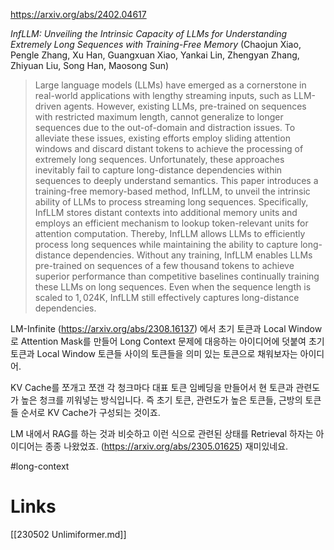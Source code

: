 https://arxiv.org/abs/2402.04617

*InfLLM: Unveiling the Intrinsic Capacity of LLMs for Understanding Extremely Long Sequences with Training-Free Memory* (Chaojun Xiao, Pengle Zhang, Xu Han, Guangxuan Xiao, Yankai Lin, Zhengyan Zhang, Zhiyuan Liu, Song Han, Maosong Sun)

> Large language models (LLMs) have emerged as a cornerstone in real-world applications with lengthy streaming inputs, such as LLM-driven agents. However, existing LLMs, pre-trained on sequences with restricted maximum length, cannot generalize to longer sequences due to the out-of-domain and distraction issues. To alleviate these issues, existing efforts employ sliding attention windows and discard distant tokens to achieve the processing of extremely long sequences. Unfortunately, these approaches inevitably fail to capture long-distance dependencies within sequences to deeply understand semantics. This paper introduces a training-free memory-based method, InfLLM, to unveil the intrinsic ability of LLMs to process streaming long sequences. Specifically, InfLLM stores distant contexts into additional memory units and employs an efficient mechanism to lookup token-relevant units for attention computation. Thereby, InfLLM allows LLMs to efficiently process long sequences while maintaining the ability to capture long-distance dependencies. Without any training, InfLLM enables LLMs pre-trained on sequences of a few thousand tokens to achieve superior performance than competitive baselines continually training these LLMs on long sequences. Even when the sequence length is scaled to $1,024$K, InfLLM still effectively captures long-distance dependencies.

LM-Infinite (https://arxiv.org/abs/2308.16137) 에서 초기 토큰과 Local Window로 Attention Mask를 만들어 Long Context 문제에 대응하는 아이디어에 덧붙여 초기 토큰과 Local Window 토큰들 사이의 토큰들을 의미 있는 토큰으로 채워보자는 아이디어.

KV Cache를 쪼개고 쪼갠 각 청크마다 대표 토큰 임베딩을 만들어서 현 토큰과 관련도가 높은 청크를 끼워넣는 방식입니다. 즉 초기 토큰, 관련도가 높은 토큰들, 근방의 토큰들 순서로 KV Cache가 구성되는 것이죠.

LM 내에서 RAG를 하는 것과 비슷하고 이런 식으로 관련된 상태를 Retrieval 하자는 아이디어는 종종 나왔었죠. (https://arxiv.org/abs/2305.01625) 재미있네요.

#long-context

# Links

[[230502 Unlimiformer.md]]